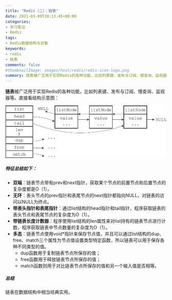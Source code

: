 ```yaml
---
title: "Redis（二）：链表"
date: 2021-03-09T20:13:45+08:00
categories:
- 学习笔记
- Redis
tags:
- Redis数据结构与对象
keywords:
- redis
- 链表
comments: false
#thumbnailImage: images/host/redis/redis-icon-logo.png
summary: 链表被广泛用于实现Redis的各种功能，比如列表键、发布与订阅、慢查询、监视器等。本文介绍了Redis链表的结构和特征。
---
```


<!--more-->

**链表**被广泛用于实现Redis的各种功能，比如列表键、发布与订阅、慢查询、监视器等。直接看结构示意图：

![链表结构示意图](/images/host/redis/redis-list.png)

##### 特征总结如下：

- **双端**：链表节点带有prev和next指针，获取某个节点的前置节点和后置节点的复杂度都是O（1）。
- **无环**：表头节点的prev指针和表尾节点的next指针都指向NULL，对链表的访问以NULL为终点。
- **带表头指针和表尾指针**：通过list结构的head指针和tail指针，程序获取链表的表头节点和表尾节点的复杂度为O（1）。
- **带链表长度计数器**：程序使用list结构的len属性来对list持有的链表节点进行计数，程序获取链表中节点数量的复杂度为O（1）。
- **多态**：链表节点使用void*指针来保存节点值，并且可以通过list结构的dup、free、match三个属性为节点值设置类型特定函数，所以链表可以用于保存各种不同类型的值。
  - dup函数用于复制链表节点所保存的值；
  - free函数用于释放链表节点所保存的值；
  - match函数则用于对比链表节点所保存的值和另一个输入值是否相等。

##### 总结

链表在数据结构中相当经典实用。

